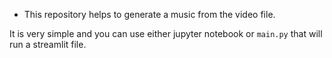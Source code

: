 * This repository helps to generate a music from the video file.

It is very simple and you can use either jupyter notebook or `main.py` that will run a streamlit file.